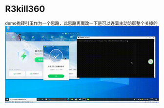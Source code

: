# R3kill360
demo抛砖引玉作为一个思路，此思路再魔改一下是可以连着主动防御整个关掉的
![image](https://github.com/qpqpbgbg/R3kill360/blob/main/show.gif)

